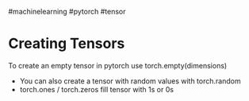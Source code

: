 #machinelearning #pytorch #tensor 

# Creating Tensors

To create an empty tensor in pytorch use torch.empty(dimensions)
 - You can also create a tensor with random values with torch.random
 - torch.ones / torch.zeros fill tensor with 1s or 0s

